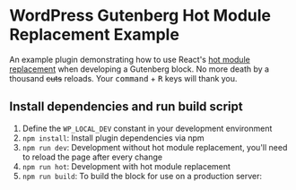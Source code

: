 # WordPress Gutenberg Hot Module Replacement Example

An example plugin demonstrating how to use React's [hot module replacement](https://webpack.js.org/concepts/hot-module-replacement/) when developing a Gutenberg block. No more death by a thousand ~~cuts~~ reloads. Your <kbd>command</kbd> + <kbd>R</kbd> keys will thank you.

## Install dependencies and run build script

1. Define the `WP_LOCAL_DEV` constant in your development environment
1. `npm install`: Install plugin dependencies via npm
1. `npm run dev`: Development without hot module replacement, you'll need to reload the page after every change
1. `npm run hot`: Development with hot module replacement
1. `npm run build`: To build the block for use on a production server:
